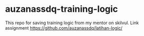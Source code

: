 # auzanassdq-training-logic

This repo for saving training logic from my mentor on skilvul.
Link assignment https://github.com/auzanassdq/latihan-logic/
